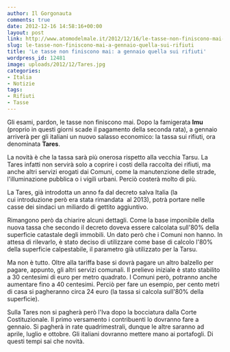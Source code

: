 ```yaml
---
author: Il Gorgonauta
comments: true
date: 2012-12-16 14:58:16+00:00
layout: post
link: http://www.atomodelmale.it/2012/12/16/le-tasse-non-finiscono-mai-a-gennaio-quella-sui-rifiuti/
slug: le-tasse-non-finiscono-mai-a-gennaio-quella-sui-rifiuti
title: 'Le tasse non finiscono mai: a gennaio quella sui rifiuti'
wordpress_id: 12481
image: uploads/2012/12/Tares.jpg
categories:
- Italia
- Notizie
tags:
- Rifiuti
- Tasse
---
```


Gli esami, pardon, le tasse non finiscono mai. Dopo la famigerata **Imu** (proprio in questi giorni scade il pagamento della seconda rata), a gennaio arriverà per gli italiani un nuovo salasso economico: la tassa sui rifiuti, ora denominata **Tares**.

La novità è che la tassa sarà più onerosa rispetto alla vecchia Tarsu. La Tares infatti non servirà solo a coprire i costi della raccolta dei rifiuti, ma anche altri servizi erogati dai Comuni, come la manutenzione delle strade, l'illuminazione pubblica o i vigili urbani. Perciò costerà molto di più.

La Tares, già introdotta un anno fa dal decreto salva Italia (la cui introduzione però era stata rimandata  al 2013), potrà portare nelle casse dei sindaci un miliardo di gettito aggiuntivo.

Rimangono però da chiarire alcuni dettagli. Come la base imponibile della nuova tassa che secondo il decreto doveva essere calcolata sull'80% della superficie catastale degli immobili. Un dato però che i Comuni non hanno. In attesa di rilevarlo, è stato deciso di utilizzare come base di calcolo l'80% della superficie calpestabile, il parametro già utilizzato per la Tarsu.

Ma non è tutto. Oltre alla tariffa base si dovrà pagare un altro balzello per pagare, appunto, gli altri servizi comunali. Il prelievo iniziale è stato stabilito a 30 centesimi di euro per metro quadrato. I Comuni però, potranno anche aumentare fino a 40 centesimi. Perciò per fare un esempio, per cento metri di casa si pagheranno circa 24 euro (la tassa si calcola sull'80% della superficie).

Sulla Tares non si pagherà però l'Iva dopo la bocciatura dalla Corte Costituzionale. Il primo versamento i contribuenti lo dovranno fare a gennaio. Si pagherà in rate quadrimestrali, dunque le altre saranno ad aprile, luglio e ottobre. Gli italiani dovranno mettere mano ai portafogli. Di questi tempi sai che novità.
